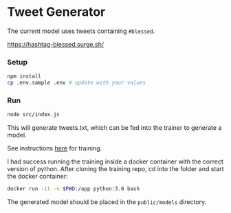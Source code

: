 # Tweet Generator

The current model uses tweets containing `#blessed`.

https://hashtag-blessed.surge.sh/

### Setup

```sh
npm install
cp .env.sample .env # update with your values
```

### Run

```sh
node src/index.js
```

This will generate tweets.txt, which can be fed into the trainer to generate a model.

See instructions [here](https://github.com/ml5js/training-charRNN) for training.

I had success running the training inside a docker container with the correct version of python. After cloning the training repo, cd into the folder and start the docker container:

```sh
docker run -it -v $PWD:/app python:3.6 bash
```

The generated model should be placed in the `public/models` directory.
